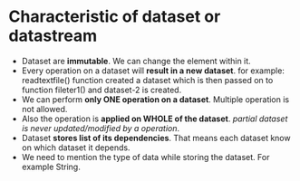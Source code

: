 # Characteristic of dataset or datastream

- Dataset are **immutable**. We can change the element within it.
- Every operation on a dataset will **result in a new dataset**. for example: readtextfile() function created a dataset which is then passed on to function fileter1() and dataset-2 is created.
- We can perform **only ONE operation on a dataset**. Multiple operation is not allowed.
- Also the operation is **applied on WHOLE of the dataset**. *partial dataset is never updated/modified by a operation*.
- Dataset **stores list of its dependencies**. That means each dataset know on which dataset it depends.
- We need to mention the type of data while storing the dataset. For example String.
